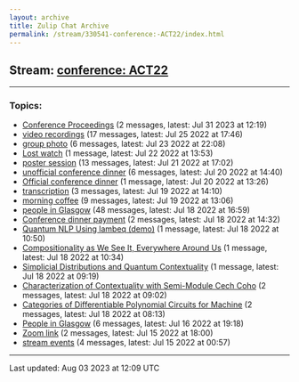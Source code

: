 ```yaml
---
layout: archive
title: Zulip Chat Archive
permalink: /stream/330541-conference:-ACT22/index.html
---
```


## Stream: [conference: ACT22](https://mattecapu.github.io/ct-zulip-archive/stream/330541-conference:-ACT22/index.html)
---

### Topics:

* [Conference Proceedings](topic/topic_Conference.20Proceedings.html) (2 messages, latest: Jul 31 2023 at 12:19)
* [video recordings](topic/topic_video.20recordings.html) (17 messages, latest: Jul 25 2022 at 17:46)
* [group photo](topic/topic_group.20photo.html) (6 messages, latest: Jul 23 2022 at 22:08)
* [Lost watch](topic/topic_Lost.20watch.html) (1 message, latest: Jul 22 2022 at 13:53)
* [poster session](topic/topic_poster.20session.html) (13 messages, latest: Jul 21 2022 at 17:02)
* [unofficial conference dinner](topic/topic_unofficial.20conference.20dinner.html) (6 messages, latest: Jul 20 2022 at 14:40)
* [Official conference dinner](topic/topic_Official.20conference.20dinner.html) (1 message, latest: Jul 20 2022 at 13:26)
* [transcription](topic/topic_transcription.html) (3 messages, latest: Jul 19 2022 at 14:10)
* [morning coffee](topic/topic_morning.20coffee.html) (9 messages, latest: Jul 19 2022 at 13:06)
* [people in Glasgow](topic/topic_people.20in.20Glasgow.html) (48 messages, latest: Jul 18 2022 at 16:59)
* [Conference dinner payment](topic/topic_Conference.20dinner.20payment.html) (2 messages, latest: Jul 18 2022 at 14:32)
* [Quantum NLP Using lambeq (demo)](topic/topic_Quantum.20NLP.20Using.20lambeq.20(demo).html) (1 message, latest: Jul 18 2022 at 10:50)
* [Compositionality as We See It, Everywhere Around Us](topic/topic_Compositionality.20as.20We.20See.20It.2C.20Everywhere.20Around.20Us.html) (1 message, latest: Jul 18 2022 at 10:34)
* [Simplicial Distributions and Quantum Contextuality](topic/topic_Simplicial.20Distributions.20and.20Quantum.20Contextuality.html) (1 message, latest: Jul 18 2022 at 09:19)
* [Characterization of Contextuality with Semi-Module Cech Coho](topic/topic_Characterization.20of.20Contextuality.20with.20Semi-Module.20Cech.20Coho.html) (2 messages, latest: Jul 18 2022 at 09:02)
* [Categories of Differentiable Polynomial Circuits for Machine](topic/topic_Categories.20of.20Differentiable.20Polynomial.20Circuits.20for.20Machine.html) (2 messages, latest: Jul 18 2022 at 08:13)
* [People in Glasgow](topic/topic_People.20in.20Glasgow.html) (6 messages, latest: Jul 16 2022 at 19:18)
* [Zoom link](topic/topic_Zoom.20link.html) (2 messages, latest: Jul 15 2022 at 18:00)
* [stream events](topic/topic_stream.20events.html) (4 messages, latest: Jul 15 2022 at 00:57)

<hr><p>Last updated: Aug 03 2023 at 12:09 UTC</p>